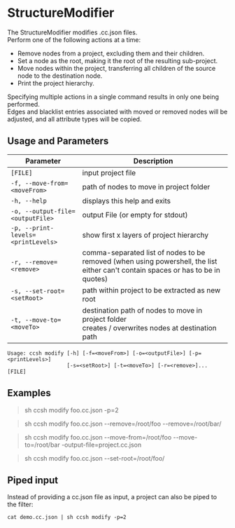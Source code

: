 # StructureModifier

The StructureModifier modifies .cc.json files.\
Perform one of the following actions at a time:

-   Remove nodes from a project, excluding them and their children.
-   Set a node as the root, making it the root of the resulting sub-project.
-   Move nodes within the project, transferring all children of the source node to the destination node.
-   Print the project hierarchy.

Specifying multiple actions in a single command results in only one being performed.\
Edges and blacklist entries associated with moved or removed nodes will be adjusted, and all attribute types will be
copied.

## Usage and Parameters

| Parameter                          | Description                                                                                                                      |
| ---------------------------------- | -------------------------------------------------------------------------------------------------------------------------------- |
| `[FILE]`                           | input project file                                                                                                               |
| `-f, --move-from=<moveFrom>`       | path of nodes to move in project folder                                                                                          |
| `-h, --help`                       | displays this help and exits                                                                                                     |
| `-o, --output-file=<outputFile>`   | output File (or empty for stdout)                                                                                                |
| `-p, --print-levels=<printLevels>` | show first x layers of project hierarchy                                                                                         |
| `-r, --remove=<remove>`            | comma-separated list of nodes to be removed (when using powershell, the list either can't contain spaces or has to be in quotes) |
| `-s, --set-root=<setRoot>`         | path within project to be extracted as new root                                                                                  |
| `-t, --move-to=<moveTo>`           | destination path of nodes to move in project folder<br/>creates / overwrites nodes at destination path                           |

```
Usage: ccsh modify [-h] [-f=<moveFrom>] [-o=<outputFile>] [-p=<printLevels>]
                   [-s=<setRoot>] [-t=<moveTo>] [-r=<remove>]... [FILE]
```

## Examples

> sh ccsh modify foo.cc.json -p=2

> sh ccsh modify foo.cc.json --remove=/root/foo --remove=/root/bar/

> sh ccsh modify foo.cc.json --move-from=/root/foo --move-to=/root/bar -output-file=project.cc.json

> sh ccsh modify foo.cc.json --set-root=/root/foo/

## Piped input

Instead of providing a cc.json file as input, a project can also be piped to the filter:

```
cat demo.cc.json | sh ccsh modify -p=2
```
